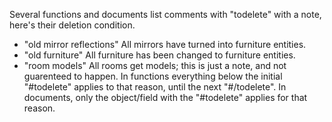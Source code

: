 Several functions and documents list comments with "todelete" with a note, here's their deletion condition.
* "old mirror reflections" All mirrors have turned into furniture entities.
* "old furniture" All furniture has been changed to furniture entities.
* "room models" All rooms get models; this is just a note, and not guarenteed to happen.
In functions everything below the initial "#todelete" applies to that reason, until the next "#/todelete".
In documents, only the object/field with the "#todelete" applies for that reason.